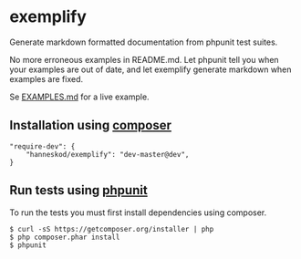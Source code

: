 # exemplify


Generate markdown formatted documentation from phpunit test suites.

No more erroneous examples in README.md. Let phpunit tell you when your examples
are out of date, and let exemplify generate markdown when examples are fixed.

Se [EXAMPLES.md](EXAMPLES.md) for a live example.


Installation using [composer](http://getcomposer.org/)
------------------------------------------------------
    "require-dev": {
        "hanneskod/exemplify": "dev-master@dev",
    }


Run tests using [phpunit](http://phpunit.de/)
---------------------------------------------
To run the tests you must first install dependencies using composer.

    $ curl -sS https://getcomposer.org/installer | php
    $ php composer.phar install
    $ phpunit
